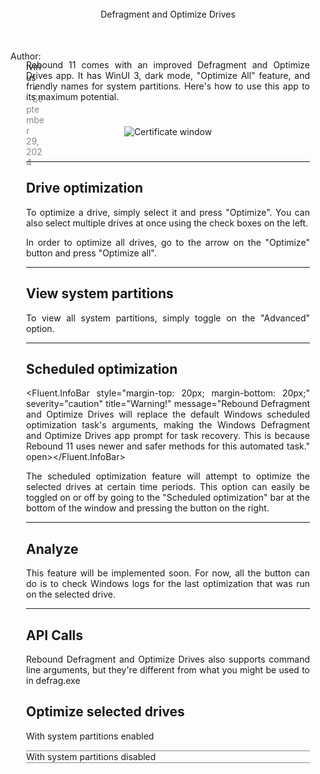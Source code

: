 <script>
        //Imports
        import * as Fluent from "fluent-svelte";
        import "fluent-svelte/theme.css";
      
        //Variables
        let open = true;

  import Highlight, { LineNumbers } from "svelte-highlight";
  // direct import (recommended)
  import csharp from "svelte-highlight/languages/csharp";
  import "svelte-highlight/styles/onedark.css";

    let code = `-Command "Start-Process 'shell:AppsFolder\\54d2a63e-e616-4159-bed6-c776b8a816e1_yejd587sfa94t' -ArgumentList @( 'SELECTED-SYSTEM 1' ) -Verb RunAs"`;
    let code1 = `-Command "Start-Process 'shell:AppsFolder\\54d2a63e-e616-4159-bed6-c776b8a816e1_yejd587sfa94t' -ArgumentList @( 'SELECTED 1' ) -Verb RunAs"`;
    let code2 = `-Command "Start-Process 'shell:AppsFolder\\54d2a63e-e616-4159-bed6-c776b8a816e1_yejd587sfa94t' -ArgumentList @( 'OPTIMIZEALL-SYSTEM' ) -Verb RunAs"`;
    let code3 = `-Command "Start-Process 'shell:AppsFolder\\54d2a63e-e616-4159-bed6-c776b8a816e1_yejd587sfa94t' -ArgumentList @( 'OPTIMIZEALL' ) -Verb RunAs"`;
</script>
      
<section class="centered-section-2">
        <Fluent.TextBlock variant="titleLarge" style="text-alignment: left; margin-top: 25px;">Defragment and Optimize Drives</Fluent.TextBlock>
</section>
      
<!--Author-->
<section class="margin-section">
<section style="display: flex; margin-bottom: -30px;">
        <Fluent.PersonPicture src="https://i.spoo.me/247555" style="width: 30px; height: 30px; margin-right: 15px;"/>
        <Fluent.TextBlock variant="body" style="margin-left: -25px; margin-top: 5px;">Author: Ivirius</Fluent.TextBlock>
        <Fluent.TextBlock variant="body" style="margin-left: 10px; margin-top: 5px; opacity: 0.5;">•</Fluent.TextBlock>
        <Fluent.TextBlock variant="body" style="margin-left: 10px; margin-top: 5px; opacity: 0.5;">September 29, 2024</Fluent.TextBlock>
</section>

Rebound 11 comes with an improved Defragment and Optimize Drives app. It has WinUI 3, dark mode, "Optimize All" feature, and friendly names for system partitions. Here's how to use this app to its maximum potential.

<section class="centered-section">
        <img src="https://i.spoo.me/162282" alt="Certificate window"/>
</section>

---

# Drive optimization

To optimize a drive, simply select it and press "Optimize". You can also select multiple drives at once using the check boxes on the left.

In order to optimize all drives, go to the arrow on the "Optimize" button and press "Optimize all".

---

# View system partitions

To view all system partitions, simply toggle on the "Advanced" option. 

---

# Scheduled optimization

<Fluent.InfoBar style="margin-top: 20px; margin-bottom: 20px;" severity="caution" title="Warning!" message="Rebound Defragment and Optimize Drives will replace the default Windows scheduled optimization task's arguments, making the Windows Defragment and Optimize Drives app prompt for task recovery. This is because Rebound 11 uses newer and safer methods for this automated task." open></Fluent.InfoBar>

The scheduled optimization feature will attempt to optimize the selected drives at certain time periods. This option can easily be toggled on or off by going to the "Scheduled optimization" bar at the bottom of the window and pressing the button on the right.

---

# Analyze

This feature will be implemented soon. For now, all the button can do is to check Windows logs for the last optimization that was run on the selected drive.

---

# API Calls

Rebound Defragment and Optimize Drives also supports command line arguments, but they're different from what you might be used to in defrag.exe

## Optimize selected drives
With system partitions enabled
  <div style="border: 1px solid rgba(128, 128, 128, 0.5);">
<Highlight language={csharp} {code} let:highlighted>
  <LineNumbers {highlighted} />
</Highlight>
  </div>
With system partitions disabled
  <div style="border: 1px solid rgba(128, 128, 128, 0.5);">
<Highlight language={csharp} {code1} let:highlighted>
  <LineNumbers {highlighted} />
</Highlight>
  </div>
</section>

<!--Styles-->
<style>
        /*Import theme*/
              @import url("https://unpkg.com/fluent-svelte/theme.css");
      
              /* Some base styles to get things looking right. */
              :global(body)
        {
          /*Background color*/
                      background-color: var(--fds-solid-background-base);
      
          /*Background color*/
                      color: var(--fds-text-primary);
              }
      
        /*Centered section*/
        .centered-section
        {
          text-align: center;
          margin: 0 auto;
          padding: 25px;
          max-width: 1250px;
        }
      
:global(img) {
border-radius: 8px;
    max-width: 100%; /* Make sure the image scales down */
    height: auto; /* Maintain aspect ratio */
    object-fit: contain; /* Ensure the image fits within the container */
}

        /*Centered section*/
        .centered-section-2
        {
          text-align: left;
          margin: 0 auto;
          padding: 25px;
          max-width: 1250px;
        }
      
        /*Left aligned centered section*/
        .margin-section
        {
          margin: 0 auto;
          padding: 25px;
          max-width: 750px;
          text-align: justify;
        }
        
        @media (min-width: 600px) {
          .centered-section-2 {
            text-align: center;
          }
        }

        
  .content-right {
      max-width: 1500px;
      /* Set the maximum width of the container */
      width: 100%;
      /* Ensures the container takes the full width of its parent */
      display: flex;
      /* Use flexbox layout */
      flex-wrap: wrap;
      /* Allow flex items to wrap to the next line if needed */
      justify-content: space-between;
      /* Distribute flex items evenly with space between them */
  }

  .content-right div {
      flex: 1;
      margin-left: 0px;
      /* Set the maximum width of each image to half of the container width, minus some margin */
      margin-right: 75px;
      /* Set the maximum width of each image to half of the container width, minus some margin */
      margin-top: auto;
      margin-bottom: auto;
      height: auto;
      /* Allow the height to adjust proportionally based on the width */
  }

  .content-right img {
      height: 225px;
      /* Allow the height to adjust proportionally based on the width */
      width: auto;
      margin-bottom: 10px;
      /* Add some bottom margin between images */
      border-radius: 8px;
      box-shadow: 0px 15px 30px rgba(0, 0, 0, 0.25);
      margin-left: 75px;
      margin-right: 75px;
  }

  a {
    color: var(--fds-accent-default);         /* Text color */
    text-decoration: none;  /* Removes underline */
    font-size: 16px;        /* Font size */
    font-family: Arial, sans-serif;  /* Font family */
}

  @media (max-width: 1000px) {
      .content-right img {
          max-width: 100%;
          /* Set the maximum width of each image to 100% on smaller screens */
          margin-bottom: 10px;
          /* Keep the same bottom margin between images */
      }

      .content-right div {
          max-width: 100%;
          /* Set the maximum width of each image to 100% on smaller screens */
          margin-bottom: 10px;
          /* Keep the same bottom margin between images */
      }

      .content img {
          max-width: 100%;
          /* Set the maximum width of each image to 100% on smaller screens */
          margin-bottom: 10px;
          /* Keep the same bottom margin between images */
          border-radius: 8px;
          box-shadow: 10px 10px 20px rgba(0, 0, 0, 0.5);
      }
}
      </style>